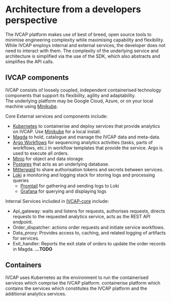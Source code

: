 
# Architecture from a developers perspective

The IVCAP platform makes use of best of breed, open source tools to minimise engineering complexity while maximising capability and flexibility.
While IVCAP employs internal and external services, the developer does not need to interact with them.
The complexity of the underlying service and architecture is simplified via the use of the SDK, which also abstracts and simplifies the API calls.

## IVCAP components

IVCAP consists of loosely coupled, independent containerised technology components that support its flexibility, agility and adaptability.  
The underlying platform may be Google Cloud, Azure, or on your local machine using [Minikube](https://minikube.sigs.k8s.io/docs/start/).

Core External services and components include:

* [Kubernetes](https://kubernetes.io/) to containerise and deploy services that provide analytics on IVCAP.  Use [Minikube](https://minikube.sigs.k8s.io/docs/start/) for a local install.
* [Magda](https://magda.io/) to hold, catalogue and manage the IVCAP data and meta-data.
* [Argo Workflows](https://argoproj.github.io/argo-workflows/) for sequencing analytics activities (tasks, parts of workflows, etc.) in workflow templates that provide the service.  Argo is used to execute all orders.
* [Minio](https://min.io/) for object and data storage.
* [Postgres](https://www.postgresql.org/) that acts as an underlying database.
* [Mitterwald](https://helm.mittwald.de) to share authorisation tokens and secrets between services.
* [Loki](https://github.com/grafana/loki) a monitoring and logging stack for storing logs and processing queries
  * [Promtail](https://github.com/jafernandez73/grafana-loki/blob/master/docs/promtail-setup.md) for gathering and sending logs to Loki
  * [Grafana](https://grafana.com/docs/loki/latest/api/) for querying and displaying logs

Internal Services included in [IVCAP-core](https://github.com/reinventingscience/ivcap-core) include:

* Api_gateway: waits and listens for requests, authorises requests, directs requests to the requested analytics service, acts as the REST API endpoint.
* Order_dispatcher: actions order requests and initiate service workflows.  
* Data_proxy: Provides access to, caching, and related logging of artifacts for services.
* Exit_handler: Reports the exit state of orders to update the order records in Magda.
**...TODO**

### 




## Containers

IVCAP uses Kubernetes as the environment to run the containerised services which comprise the IVCAP platform.
containerise platform which contains the services which constitutes the IVCAP platform and the additional analytics services.
